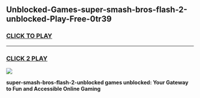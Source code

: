 
## Unblocked-Games-super-smash-bros-flash-2-unblocked-Play-Free-0tr39
<h3>
<a href="https://premium76.site?title=super-smash-bros-flash-2-unblocked&ref=10A">CLICK TO PLAY</a></h3>
<hr>

<h3>
<a href="https://premium76.site?title=super-smash-bros-flash-2-unblocked&ref=10A">CLICK 2 PLAY</a>
  
</h3>

<a href="https://premium76.site?title=super-smash-bros-flash-2-unblocked&ref=10A"><img src="https://clearcache.store/games.png"></a>


**super-smash-bros-flash-2-unblocked games unblocked: Your Gateway to Fun and Accessible Online Gaming**
